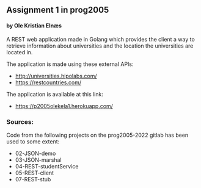 

## Assignment 1 in prog2005
#### by Ole Kristian Elnæs

A REST web application made in Golang which provides the client a way to retrieve information about universities
and the location the universities are located in.

The application is made using these external APIs:
* <http://universities.hipolabs.com/>
* <https://restcountries.com/>

The application is available at this link:
* <https://p2005olekela1.herokuapp.com/>

### Sources:

Code from the following projects on the prog2005-2022 gitlab has been used to some extent: 

* 02-JSON-demo
* 03-JSON-marshal
* 04-REST-studentService
* 05-REST-client
* 07-REST-stub

